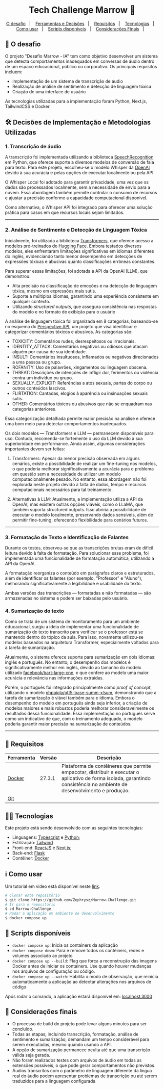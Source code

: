 <h1 align="center">
  Tech Challenge Marrow 🚀
</h1>

<p align="center">
  <a href="#rocket-o-desafio">O desafio</a>&nbsp;&nbsp;&nbsp;|&nbsp;&nbsp;&nbsp;
  <a href="#hammer_and_wrench-decisoes-de-implementacao-e-metodologias-utilizadas">Ferramentas e Decisões</a>&nbsp;&nbsp;&nbsp;|&nbsp;&nbsp;&nbsp;  
  <a href="#memo-requisitos">Requisitos</a>&nbsp;&nbsp;&nbsp;|&nbsp;&nbsp;&nbsp;
  <a href="#rocket-tecnologias">Tecnologias</a>&nbsp;&nbsp;&nbsp;|&nbsp;&nbsp;&nbsp;
  <a href="#information_source-como-usar">Como usar</a>&nbsp;&nbsp;&nbsp;|&nbsp;&nbsp;&nbsp;
  <a href="#scroll-scripts-disponíveis">Scripts disponíveis</a>&nbsp;&nbsp;&nbsp;|&nbsp;&nbsp;&nbsp;
  <a href="notebook-consideracoes-finais">Considerações Finais</a>&nbsp;&nbsp;&nbsp;|&nbsp;&nbsp;&nbsp;
</p>

## :rocket: O desafio
O projeto "Desafio Marrow - IA" tem como objetivo desenvolver um sistema que detecta comportamentos inadequados em conversas de áudio dentro de um espaco educacional, público ou corporativo. Os principais requisitos incluem:
 - Implementação de um sistema de transcrição de áudio 
 - Realização de análise de sentimento e detecção de linguagem tóxica
 - Criação de uma interface de usuário

As tecnologias utilizadas para a implementação foram Python, Next.js, TailwindCSS e Docker. 

## :hammer_and_wrench: Decisões de Implementação e Metodologias Utilizadas

### 1. Transcrição de áudio
A transcrição foi implementada utilizando a biblioteca [SpeechRecognition](https://github.com/Uberi/speech_recognition#readme) em Python, que oferece suporte a diversos modelos de conversão de fala para texto. Para este projeto, escolheu-se o modelo Whisper da [OpenAI](https://openai.com/whisper) devido à sua acurácia e pelas opções de executar localmente ou pela API. 

O Whisper Local foi adotado para garantir privacidade, uma vez que os dados são processados localmente, sem a necessidade de envio para a nuvem. Essa abordagem também permite controlar o consumo de recursos e ajustar a precisão conforme a capacidade computacional disponível. 

Como alternativa, o Whisper API foi integrado para oferecer uma solução prática para casos em que recursos locais sejam limitados.

---

### 2. Análise de Sentimento e Detecção de Linguagem Tóxica
Inicialmente, foi utilizada a biblioteca [Transformers](https://github.com/huggingface/transformers), que oferece acesso a modelos pré-treinados do [Hugging Face](https://huggingface.co/). Embora testados diversos modelos, eles enfrentaram limitações significativas em idiomas diferentes do inglês, evidenciando tanto menor desempenho em detecções de expressões tóxicas e abusivas quanto classificações errôneas constantes.

Para superar essas limitações, foi adotada a API da OpenAI (LLM), que demonstrou:
- Alta precisão na classificação de emoções e na detecção de linguagem tóxica, mesmo em expressões mais sutis.
- Suporte a múltiplos idiomas, garantindo uma experiência consistente em qualquer contexto.
- Utilizando *structured outputs*, que assegura consistência nas respostas do modelo e no formato de exibição para o usuário

A análise de linguagem tóxica foi organizada em 8 categorias, baseando-se no esquema do [Perspective API](https://perspectiveapi.com/), um projeto que visa identificar e categorizar comentários tóxicos e abusivos. As categorias são:
- TOXICITY: Comentários rudes, desrespeitosos ou irracionais.
- IDENTITY_ATTACK: Comentários negativos ou odiosos que atacam alguém por causa de sua identidade.
- INSULT: Comentários insultuosos, inflamados ou negativos direcionados a uma pessoa ou grupo.
- ROFANITY: Uso de palavrões, xingamentos ou linguagem obscena.
- THREAT: Descrições de intenções de infligir dor, ferimentos ou violência contra um indivíduo ou grupo.
- SEXUALLY_EXPLICIT: Referências a atos sexuais, partes do corpo ou outros conteúdos lascivos.
- FLIRTATION: Cantadas, elogios à aparência ou insinuações sexuais sutis.
- OTHER: Comentários tóxicos ou abusivos que não se enquadram nas categorias anteriores.

Essa categorização detalhada permite maior precisão na análise e oferece uma bom meio para detectar comportamentos inadequados.

Os dois modelos — Transformers e LLM — permanecem disponíveis para uso. Contudo, recomenda-se fortemente o uso da LLM devido à sua superioridade em performance. Ainda assim, algumas considerações importantes devem ser feitas:

1. Transformers: Apesar da menor precisão observada em alguns cenários, existe a possibilidade de realizar um fine-tuning nos modelos, o que poderia melhorar significativamente a acurácia para o problema em questão sem a necessidade de utilizar um modelo computacionalmente pesado. No entanto, essa abordagem não foi explorada neste projeto devido à falta de dados, tempo e recursos computacionais necessários para tal treinamento.

2. Alternativas à LLM: Atualmente, a implementação utiliza a API da OpenAI, mas existem outras opções viáveis, como o LLaMA, que também suporta structured outputs. Isso abriria a possibilidade de executar o modelo localmente, preservando dados sensíveis, além de permitir fine-tuning, oferecendo flexibilidade para cenários futuros.

---

### 3. Formatação de Texto e Identificação de Falantes
Durante os testes, observou-se que as transcrições brutas eram de difícil leitura devido à falta de formatação. Para solucionar esse problema, foi implementada uma funcionalidade de formatação automática, utilizando a API da OpenAI.

A formatação reorganiza o conteúdo em parágrafos claros e estruturados, além de identificar os falantes (por exemplo, "Professor" e "Aluno"), melhorando significativamente a legibilidade e usabilidade do texto.

Ambas versões das transcrições — formatadas e não formatadas — são armazenadas no sistema e podem ser baixadas pelo usuário.

### 4. Sumarização do texto
Como se trata de um sistema de monitoramento para um ambiente educacional, surgiu a ideia de implementar uma funcionalidade de sumarização do texto transcrito para verificar se o professor está se mantendo dentro do tópico da aula. Para isso, novamente utilizou-se modelos baseados na arquitetura Transformer, especialmente voltados para a tarefa de sumarização.

Atualmente, o sistema oferece suporte para sumarização em dois idiomas: inglês e português. No entanto, o desempenho dos modelos é significativamente melhor em inglês, devido ao tamanho do modelo utilizado [facebook/bart-large-cnn](https://huggingface.co/facebook/bart-large-cnn), o que confere ao modelo uma maior acurácia e relevância nas informações extraídas.

Porém, o português foi integrado principalmente como *proof of concept*, utilizando o modelo [phpaiola/ptt5-base-summ-xlsum](https://huggingface.co/recogna-nlp/ptt5-base-summ-xlsum), demonstrando que a tarefa de sumarização é viável também para o idioma. Embora o desempenho do modelo em português ainda seja inferior, a criação de modelos maiores e mais robustos poderia melhorar consideravelmente os resultados dessa funcionalidade. Essa implementação no português serve como um indicativo de que, com o treinamento adequado, o modelo poderia garantir maior precisão na sumarização de conteúdos.

---

## :memo: Requisitos

| Ferramenta| Versão  | Descrição                                    |
|-----------|---------|----------------------------------------------|
| [Docker](https://www.docker.com/)              | 27.3.1 | Plataforma de contêineres que permite empacotar, distribuir e executar o aplicativo de forma isolada, garantindo consistência no ambiente de desenvolvimento e produção.  |
| [Git](https://git-scm.com/)           | | |

## :man_technologist: Tecnologias

Este projeto está sendo desenvolvido com as seguintes tecnologias:

-  Linguagens: [Typescript](https://www.typescriptlang.org/) e [Python](https://www.python.org/);
-  Estilização: [Tailwind](https://tailwindcss.com/) 
-  Front-end: [ReactJS](https://reactjs.org/) e [Next.js](https://nextjs.org/);
-  Back-end: [Flask](https://flask.palletsprojects.com/en/stable/)
-  Contêiner: [Docker](https://www.docker.com/)

## :information_source: Como usar

Um tutorial em vídeo está disponível neste [link](https://youtu.be/).

```bash
# Clonar este repositório
$ git clone https://github.com/Zephrysz/Marrow-Challenge.git
# Ir para o repositório
$ cd Marrow-Challenge
# Rodar a aplicação em ambiente de desenvolvimento
$ docker compose up
```

## :scroll: Scripts disponíveis

- `docker compose up`: Inicia os containers da aplicação
- `docker compose down`: Para e remove todos os contêiners, redes e volumes associado ao projeto
- `docker compose up --build`: Flag que força a reconstrução das imagens Docker antes de iniciar os containers. Use quando houver mudanças nos arquivos de configuração ou código.
- `docker compose up --watch`: Habilita o modo de observação, que reinicia automaticamente a aplicação ao detectar alterações nos arquivos de código


Após rodar o comando, a aplicação estará disponível em: [localhost:3000](http://localhost:3000/)

## :notebook: Considerações finais

- O processo de build do projeto pode levar alguns minutos para ser concluído.
- Todas as etapas, incluindo transcrição, formatação, análise de sentimento e sumarização, demandam um tempo considerável para serem executadas, mesmo quando usando a API.
- A opção de sumarização permanece oculta até que uma transcrição válida seja gerada.
- Não foram realizados testes com arquivos de áudio em todas as extensões possíveis, o que pode gerar comportamentos não previstos.
- Áudios transcritos com o parâmetro de linguagem diferente da língua real do áudio podem apresentar problemas de transcrição ou até serem traduzidos para a linguagem configurada.
